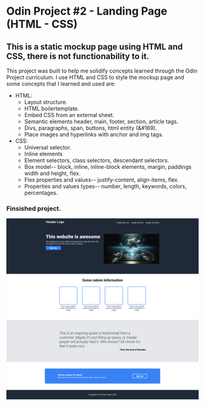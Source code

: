 # Odin Project #2 - Landing Page (HTML - CSS)

## This is a static mockup page using HTML and CSS, there is not functionability to it.

This project was built to help me solidify concepts learned through the Odin Project curriculum. I use HTML and CSS to style the mockup page and some concepts that I learned and used are: 

- HTML:
    - Layout structure.
    - HTML boilertemplate.
    - Embed CSS from an external sheet.
    - Semantic elements header, main, footer, section, article tags.
    - Divs, paragraphs, span, buttons, html entity (&#169).
    - Place images and hyperlinks with anchor and img tags.
- CSS:
    - Universal selector.
    - Inline elements
    - Element selectors, class selectors, descendant selectors.
    - Box model-- block, inline, inline-block elements, margin, paddings width and height, flex.
    - Flex properties and values-- justify-content, align-items, flex.
    - Properties and values types-- number, length, keywords, colors, percentages.

### Finsished project.
 ![alt text](<Screenshot 2025-03-02 at 06-16-18 Landing Page Oscar Fitch.png>)